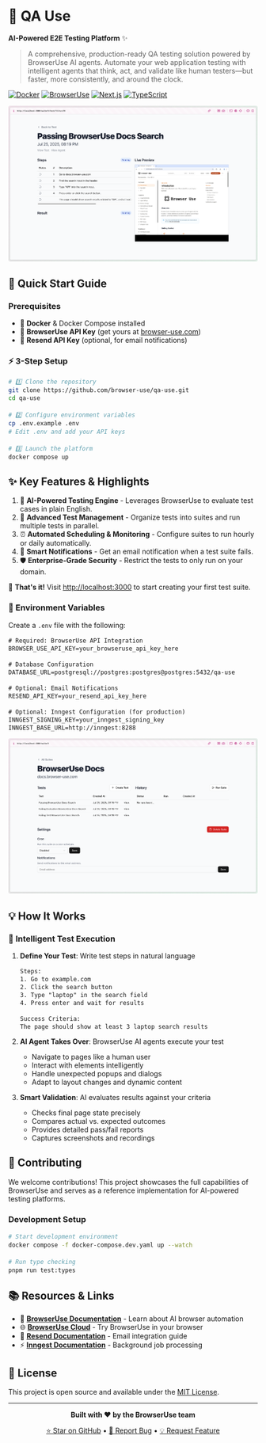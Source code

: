 # 🎯 QA Use

**AI-Powered E2E Testing Platform** ✨

> A comprehensive, production-ready QA testing solution powered by BrowserUse AI agents. Automate your web application testing with intelligent agents that think, act, and validate like human testers—but faster, more consistently, and around the clock.

[![Docker](https://img.shields.io/badge/Docker-Ready-blue?logo=docker)](https://docker.com) [![BrowserUse](https://img.shields.io/badge/BrowserUse-Integrated-green)](https://browser-use.com) [![Next.js](https://img.shields.io/badge/Next.js-15-black?logo=next.js)](https://nextjs.org) [![TypeScript](https://img.shields.io/badge/TypeScript-Ready-blue?logo=typescript)](https://typescriptlang.org)

<p align="center">
  <img src="media/run.png" alt="Test Run in Progress" width="600px">
</p>

## 🚀 Quick Start Guide

### Prerequisites

- 🐳 **Docker** & Docker Compose installed
- 🔑 **BrowserUse API Key** (get yours at [browser-use.com](https://browser-use.com))
- 📧 **Resend API Key** (optional, for email notifications)

### ⚡ 3-Step Setup

```bash
# 1️⃣ Clone the repository
git clone https://github.com/browser-use/qa-use.git
cd qa-use

# 2️⃣ Configure environment variables
cp .env.example .env
# Edit .env and add your API keys

# 3️⃣ Launch the platform
docker compose up
```

## ✨ Key Features & Highlights

1. 🤖 **AI-Powered Testing Engine** - Leverages BrowserUse to evaluate test cases in plain English.
1. 🎯 **Advanced Test Management** - Organize tests into suites and run multiple tests in parallel.
1. ⏰ **Automated Scheduling & Monitoring** - Configure suites to run hourly or daily automatically.
1. 📧 **Smart Notifications** - Get an email notification when a test suite fails.
1. 🛡️ **Enterprise-Grade Security** - Restrict the tests to only run on your domain.

🎉 **That's it!** Visit [http://localhost:3000](http://localhost:3000) to start creating your first test suite.

### 🔧 Environment Variables

Create a `.env` file with the following:

```env
# Required: BrowserUse API Integration
BROWSER_USE_API_KEY=your_browseruse_api_key_here

# Database Configuration
DATABASE_URL=postgresql://postgres:postgres@postgres:5432/qa-use

# Optional: Email Notifications
RESEND_API_KEY=your_resend_api_key_here

# Optional: Inngest Configuration (for production)
INNGEST_SIGNING_KEY=your_inngest_signing_key
INNGEST_BASE_URL=http://inngest:8288
```

<p align="center">
  <img src="media/suite.png" alt="Test Suite Interface" width="600px">
</p>

## 💡 How It Works

### 🎯 **Intelligent Test Execution**

1. **Define Your Test**: Write test steps in natural language

   ```
   Steps:
   1. Go to example.com
   2. Click the search button
   3. Type "laptop" in the search field
   4. Press enter and wait for results

   Success Criteria:
   The page should show at least 3 laptop search results
   ```

2. **AI Agent Takes Over**: BrowserUse AI agents execute your test
   - Navigate to pages like a human user
   - Interact with elements intelligently
   - Handle unexpected popups and dialogs
   - Adapt to layout changes and dynamic content

3. **Smart Validation**: AI evaluates results against your criteria
   - Checks final page state precisely
   - Compares actual vs. expected outcomes
   - Provides detailed pass/fail reports
   - Captures screenshots and recordings

## 🤝 Contributing

We welcome contributions! This project showcases the full capabilities of BrowserUse and serves as a reference implementation for AI-powered testing platforms.

### Development Setup

```bash
# Start development environment
docker compose -f docker-compose.dev.yaml up --watch

# Run type checking
pnpm run test:types
```

## 📚 Resources & Links

- 🤖 **[BrowserUse Documentation](https://docs.browser-use.com)** - Learn about AI browser automation
- 🌐 **[BrowserUse Cloud](https://cloud.browser-use.com)** - Try BrowserUse in your browser
- 📧 **[Resend Documentation](https://resend.com/docs)** - Email integration guide
- ⚡ **[Inngest Documentation](https://inngest.com/docs)** - Background job processing

## 📄 License

This project is open source and available under the [MIT License](LICENSE).

---

<div align="center">

**Built with ❤️ by the BrowserUse team**

[⭐ Star on GitHub](https://github.com/browser-use/qa-use) • [🐛 Report Bug](https://github.com/browser-use/qa-use/issues) • [💡 Request Feature](https://github.com/browser-use/qa-use/issues)

</div>

